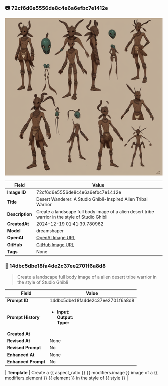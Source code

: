 

### 📷 72cf6d6e5556de8c4e6a6efbc7e1412e 


![data.id](./72cf6d6e5556de8c4e6a6efbc7e1412e.jpg)


| Field          | Value                                                                                                                     |
|----------------|---------------------------------------------------------------------------------------------------------------------------|
| **Image ID**             | 72cf6d6e5556de8c4e6a6efbc7e1412e                                                                                                             |
| **Title**           | Desert Wanderer: A Studio Ghibli-Inspired Alien Tribal Warrior                                                                                                       |
| **Description**           | Create a landscape full body image of a alien desert tribe warrior in the style of Studio Ghibli                                                                                                       |
| **CreatedAt**        | 2024-12-19 01:41:39.780962                                                                                                        |
| **Model**        | dreamshaper                                                                                                        |
| **OpenAI**         | [OpenAI Image URL](http://192.168.1.85:8081/generated-images/b642538292123.png)                                                                                |
| **GitHub**         | [GitHub Image URL](https://raw.githubusercontent.com/Caneta-Silva/weeb/refs/heads/main/images/72cf6d6e5556de8c4e6a6efbc7e1412e/72cf6d6e5556de8c4e6a6efbc7e1412e.jpg)                                                                                |
| **Tags**       | None                                                                                                                   |

### 📜 14dbc5dbe18fa4de2c37ee2701f6a8d8

> Create a landscape full body image of a alien desert tribe warrior in the style of Studio Ghibli

| Field          | Value                                                                                                                                                                      |
|----------------|----------------------------------------------------------------------------------------------------------------------------------------------------------------------------|
| **Prompt ID**  | 14dbc5dbe18fa4de2c37ee2701f6a8d8                                                                                                                                                            |
| **Prompt History** | <ul><li>**Input:**  <br> **Output:**  <br> **Type:** </li></ul> |
| **Created At** |                                                                                                                                                    |
| **Revised At** | None                                                                                                                                                   |
| **Revised Prompt** | No                                                                                                                                                                      |
| **Enhanced At** | None                                                                                                                                                  |
| **Enhanced Prompt** | No                                                                                                                                                                    |

| **Template**   | Create a {{ aspect_ratio }} {{ modifiers.image }} image of a {{ modifiers.element }} {{ element }} in the style of {{ style }}                                                                                                                                           |


